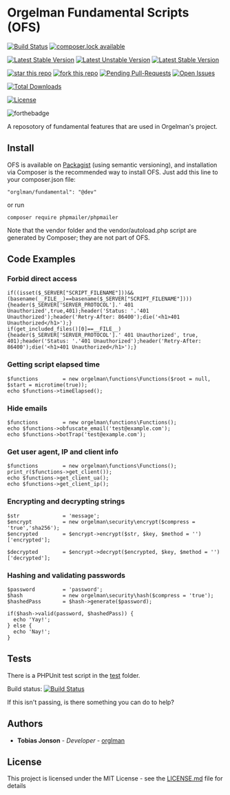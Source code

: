 # Orgelman Fundamental Scripts (OFS)
[![Build Status](https://travis-ci.org/orglman/fundamental.svg)](https://travis-ci.org/orglman/fundamental)
[![composer.lock available](https://poser.pugx.org/orglman/fundamental/composerlock)](https://packagist.org/packages/orglman/fundamental)

[![Latest Stable Version](https://poser.pugx.org/orglman/fundamental/v/stable.svg)](https://packagist.org/packages/orglman/fundamental)
[![Latest Unstable Version](https://poser.pugx.org/orglman/fundamental/v/unstable.svg)](https://packagist.org/packages/orglman/fundamental)
[![Latest Stable Version](https://img.shields.io/github/tag/orglman/fundamental.svg)](https://packagist.org/packages/orglman/fundamental)

[![star this repo](http://githubbadges.com/star.svg?user=orglman&repo=fundamental&style=flat)](https://github.com/orglman/fundamental)
[![fork this repo](http://githubbadges.com/fork.svg?user=orglman&repo=fundamental&style=flat)](https://github.com/orglman/fundamental/fork)
[![Pending Pull-Requests](http://githubbadges.herokuapp.com/orglman/fundamental/pulls.svg?style=flat)](https://github.com/orglman/fundamental/pulls)
[![Open Issues](http://githubbadges.herokuapp.com/orglman/fundamental/issues.svg?style=flat)](https://github.com/orglman/fundamental/issues)

[![Total Downloads](https://poser.pugx.org/orglman/fundamental/downloads)](https://packagist.org/packages/orglman/fundamental)

[![License](https://poser.pugx.org/orglman/fundamental/license.svg)](https://packagist.org/packages/orglman/fundamental)

![forthebadge](https://forthebadge.com/images/badges/fuck-it-ship-it.svg)

A reposotory of fundamental features that are used in Orgelman's project.

## Install
OFS is available on [Packagist](https://packagist.org/packages/orglman/fundamental) (using semantic versioning), and installation via Composer is the recommended way to install OFS. Just add this line to your composer.json file:
```
"orglman/fundamental": "@dev"
```
or run
```
composer require phpmailer/phpmailer
```
Note that the vendor folder and the vendor/autoload.php script are generated by Composer; they are not part of OFS.

## Code Examples

### Forbid direct access
```
if((isset($_SERVER["SCRIPT_FILENAME"]))&&(basename(__FILE__)==basename($_SERVER["SCRIPT_FILENAME"]))){header($_SERVER['SERVER_PROTOCOL'].' 401 Unauthorized',true,401);header('Status: '.'401 Unauthorized');header('Retry-After: 86400');die('<h1>401 Unauthorized</h1>');}
if(get_included_files()[0]==__FILE__){header($_SERVER['SERVER_PROTOCOL'].' 401 Unauthorized', true, 401);header('Status: '.'401 Unauthorized');header('Retry-After: 86400');die('<h1>401 Unauthorized</h1>');}
```
### Getting script elapsed time 
```
$functions        = new orgelman\functions\Functions($root = null, $start = microtime(true));
echo $functions->timeElapsed();
```
### Hide emails
```
$functions        = new orgelman\functions\Functions();
echo $functions->obfuscate_email('test@example.com');
echo $functions->botTrap('test@example.com');
```

### Get user agent, IP and client info 
```
$functions        = new orgelman\functions\Functions();
print_r($functions->get_client());
echo $functions->get_client_ua();
echo $functions->get_client_ip();
```

### Encrypting and decrypting strings
```
$str              = 'message';
$encrypt          = new orgelman\security\encrypt($compress = 'true','sha256');
$encrypted        = $encrypt->encrypt($str, $key, $method = '')['encrypted'];

$decrypted        = $encrypt->decrypt($encrypted, $key, $method = '')['decrypted'];
```
### Hashing and validating passwords
```
$password         = 'password';
$hash             = new orgelman\security\hash($compress = 'true');
$hashedPass       = $hash->generate($password);

if($hash->valid(password, $hashedPass)) {
  echo 'Yay!';
} else {
  echo 'Nay!';
}
```
## Tests
There is a PHPUnit test script in the [test](https://github.com/orglman/fundamental/tree/master/test/) folder.

Build status: [![Build Status](https://travis-ci.org/orglman/fundamental.svg)](https://travis-ci.org/orglman/fundamental)

If this isn't passing, is there something you can do to help?

## Authors

* **Tobias Jonson** - *Developer* - [orglman](https://github.com/orglman)

## License

This project is licensed under the MIT License - see the [LICENSE.md](LICENSE.md) file for details

